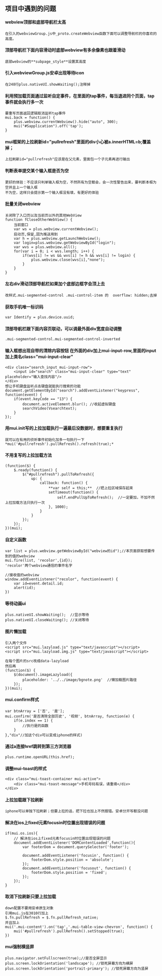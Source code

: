 ## 项目中遇到的问题

#### webview顶部和底部导航栏太高
```
在引入的webviewGroup.js中_proto.createWebview函数下面可以调整导航栏的你喜欢的
高度。
```
#### 顶部导航栏下面内容滑动时底部webview有多余像素也跟着滑动
```
底部webview的**subpage_style**设置其高度
```
#### 引入webviewGroup.js安卓出现等待icon
```
在248行plus.nativeUI.showWaiting();注释掉
```

#### 利用预加载页面通过监听自定事件，在里面的tap事件，每当退进同个页面，tap事件就会执行多一次
```
要重写页面返回逻辑取消监听tap事件
mui.back = function() {
	plus.webview.currentWebview().hide("auto", 300);
	mui("#Sapplication").off('tap');
}
```

#### mui框架的上拉刷新id="pullrefresh"里面的div小心被a.innerHTML=b;覆盖掉；
```
上拉刷新id="pullrefresh"应该是在父元素，里面包一个子元素再进行输出
```

#### 判断表单提交某个输入框是否为空
```
更好的体验：不应该只判单输入框为空，不然所有为空都会，会一次性警告出来，要判断本框为空并且上一个输入框
不为空，这样只会提示第一个输入框没有填，有更好的体验
```

#### 批量关闭webview
```
关闭除了入口页以及当前页以外的其他WebView
function fCloseOtherWebView() {
	当前窗口
	var ws = plus.webview.currentWebview();
	启动页,保留,因为推送用到
	var h = plus.webview.getLaunchWebview();
	var login=plus.webview.getWebviewById("login");
	var wvs = plus.webview.all();
	for(var i = 0; i < wvs.length; i++) {
		if(wvs[i] != ws && wvs[i] != h && wvs[i] != login) {
			plus.webview.close(wvs[i],"none");
		}
	}
}
```

#### 左右div滑动顶部导航栏如果加个底部边框字会顶上去
```
改样式.mui-segmented-control .mui-control-item 的  overflow: hidden;去掉
```

#### 获取手机唯一标识码
```
var Identify = plus.device.uuid;
```

#### 顶部导航栏跟下面内容页联动，可以调最外面div宽度自动调整
```
.mui-segmented-control.mui-segmented-control-inverted
```

#### 输入框想出现自带的清除内容按钮 在外面的div加上mui-input-row,里面的input加上类名class="mui-input-clear"
```
<div class="search_input mui-input-row">
	<input id="search" class="mui-input-clear" type="text" placeholder="输入查找内容"/>
</div>
想让手机键盘监听点击键盘就能执行搜索的功能
document.getElementById("search").addEventListener("keypress", function(event) {
	if(event.keyCode == "13") {
		document.activeElement.blur(); //收起虚拟键盘
		searchVideo(Vsearchtext);
	}
});
```

#### 用mui.init写的上拉加载执行一遍最后没数据时，想要重复执行
```
就可以在有用的侦听事件初始化加多一句执行一下*mui('#pullrefresh').pullRefresh().refresh(true);*
```

#### 不用复写的上拉加载方法
```
(function($) {
	$.ready(function() {
		$("#pullrefresh").pullToRefresh({
			up: {
				callback: function() {
					**var self = this;**  //把上拉区域保存起来
					setTimeout(function() {
						self.endPullUpToRefresh();  //一定要加，不加不然上拉加载方法只执行一次
					}, 1000);
				}
			}
		});
	});
})(mui);
```

#### 自定义函数
```
var list = plus.webview.getWebviewById("webview的id");//本页面获取想要传到的值的webview
mui.fire(list, 'recolor',{id});
'recolor'两个webview通信的事件名字

//接收值的webview
window.addEventListener("recolor", function(event) {
	var id=event.detail.id;
	alert(id);
})
```

#### 等待动画ui
```
plus.nativeUI.showWaiting();  //显示等待
plus.nativeUI.closeWaiting(); //关闭等待
```

#### 图片懒加载
```
引入两个文件
<script src="mui.lazyload.js" type="text/javascript"></script>
<script src="mui.lazyload.img.js" type="text/javascript"></script>

在每个图片的src改成data-lazyload
然后再
(function($) {
	$(document).imageLazyload({
		placeholder: '../../image/bgnote.png'  //懒加载图片路径
	});
})(mui);

```

#### mui.confirm样式
```
var btnArray = ['否', '是'];
mui.confirm('是否清除全部历史', '视频', btnArray, function(e) {
	if(e.index == 1) {
		//执行是的函数
	}
},"div"//加这个div可以变成iphone的样式)
```

#### 通过a连接href跳转到第三方浏览器
```
plus.runtime.openURL(this.href);
```

#### 调整mui-toast的样式
```
<div class="mui-toast-container mui-active">
	<div class="mui-toast-message">手机号码有误，请重填</div>
</div>
```

#### 上拉加载跟下拉刷新
```
iphone可以单独下拉刷新；但要上拉的话，把下拉也加上不然报错。安卓分开写都没问题
```

#### 解决在ios上fixed元素focusin时位置出现错误的问题
```
if(mui.os.ios){
	// 解决在ios上fixed元素focusin时位置出现错误的问题 
	document.addEventListener('DOMContentLoaded',function(){
		var footerDom = document.querySelector('footer');
		
		document.addEventListener('focusin', function() {
			footerDom.style.position = 'absolute';
		});
		document.addEventListener('focusout', function() {
			footerDom.style.position = 'fixed';
		});
	});
}
```

#### 取消下拉刷新只要上拉加载
```
down配置不要用安卓原生对象
引用mui.js在3010行加上
$.fn.pullRefresh = $.fn.pullRefresh_native;
并且加上
mui('.mui-content').on('tap','.mui-table-view-chevron', function() {
	mui('#pullrefresh').pullRefresh().setStopped(true);
})
```

#### mui强制横竖屏
```
plus.navigator.setFullscreen(true);//是否全屏显示
plus.screen.lockOrientation('landscape'); //锁死屏幕方向为横屏
plus.screen.lockOrientation('portrait-primary'); //锁死屏幕方向为竖屏
```